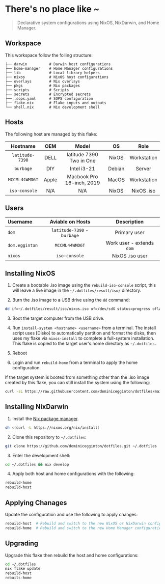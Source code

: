 # There's no place like ~

> Declarative system configurations using NixOS, NixDarwin, and Home Manager.

## Workspace

This workspace follow the folling structure:

```
├── darwin          # Darwin host configurations
├── home-manager    # Home Manager configurations
├── lib             # Local library helpers
├── nixos           # NixOS host configurations
├── overlays        # Nix overlays
├── pkgs            # Nix packages
├── scripts         # Scripts
├── secrets         # Encrypted secrets
├── .sops.yaml      # SOPS configuration
├── flake.nix       # Flake inputs and outputs
└── shell.nix       # Nix development shell
```

## Hosts

The following host are managed by this flake:

|    Hostname     |  OEM  |           Model           |   OS   |    Role     |
| :-------------: | :---: | :-----------------------: | :----: | :---------: |
| `latitude-7390` | DELL  | latitude 7390 Two in One  | NixOS  | Workstation |
|    `burbage`    |  DIY  |        Intel i3-21        | Debian |   Server    |
| `MCCML44WMD6T`  | Apple | Macbook Pro 16-inch, 2019 | MacOS  | Workstation |
|  `iso-console`  |  N/A  |            N/A            | NixOS  | NixOS .iso  |

## Users

| Username       |      Aviable on Hosts       |        Description        |
| :------------- | :-------------------------: | :-----------------------: |
| `dom`          | `latitude-7390` - `burbage` |       Primary user        |
| `dom.egginton` |       `MCCML44WMD6T`        | Work user - extends `dom` |
| `nixos`        |        `iso-console`        |      NixOS .iso user      |

## Installing NixOS

1. Create a bootable .iso image using the `rebuild-iso-console` script, this
   will leave a live image in the `~/.dotfiles/result/iso/` directory.

2. Burn the .iso image to a USB drive using the `dd` command:

```sh
dd if=~/.dotfiles/result/iso/nixos.iso of=/dev/sdX status=progress oflag=sync bs=4M
```

3. Boot the target computer from the USB drive.

4. Run `install-system <hostname> <username>` from a terminal. The install
   script uses [Disko] to automatically partition and format the disks, then
   uses my flake via `nixos-install` to complete a full-system installation.
   This flake is copied to the target user's home directory as `~/.dotfiles`.

5. Reboot

6. Login and run `rebuild-home` from a terminal to apply the home configuration.

If the target system is booted from something other than the .iso image created
by this flake, you can still install the system using the following:

```sh
curl -sL https://raw.githubusercontent.com/dominicegginton/dotfiles/main/scripts/install.sh | bash -s <hostname> <username>
```

## Installing NixDarwin

1. Install the [Nix package manager](https://nixos.org/download#nix-install-macos).

```sh
sh <(curl -L https://nixos.org/nix/install)
```

2. Clone this repository to `~/.dotfiles`:

```sh
git clone https://github.com/dominicegginton/dotfiles.git ~/.dotfiles
```

3. Enter the development shell:

```sh
cd ~/.dotfiles && nix develop
```

4. Apply both host and home configurations with the following:

```sh
rebuild-home
rebuild-host
```

## Applying Chanages

Update the configuration and use the following to apply changes:

```sh
rebuild-host  # Rebuild and switch to the new NixOS or NixDarwin configuration
rebuild-home  # Rebuild and switch to the new Home Manager configuration
```

## Upgrading

Upgrade this flake then rebuild the host and home configurations:

```sh
cd ~/.dotfiles
nix flake update
rebuild-host
rebuils-home
```
